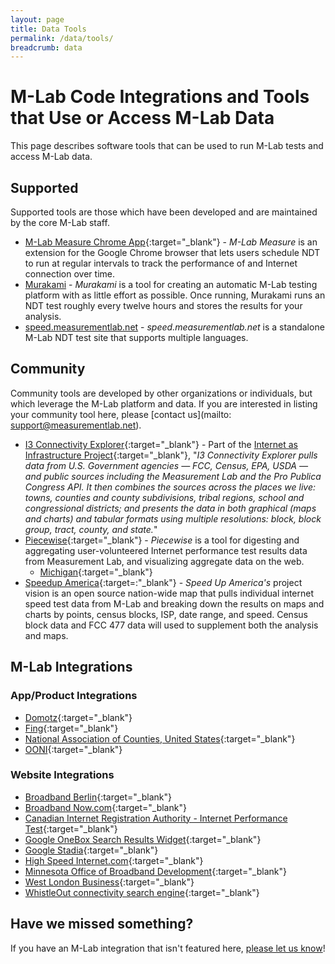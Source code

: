 ```yaml
---
layout: page
title: Data Tools
permalink: /data/tools/
breadcrumb: data
---
```


# M-Lab Code Integrations and Tools that Use or Access M-Lab Data

This page describes software tools that can be used to run M-Lab tests and access M-Lab data.

## Supported

Supported tools are those which have been developed and are maintained by the core M-Lab staff.

* [M-Lab Measure Chrome App](https://chrome.google.com/webstore/detail/m-lab-measure/leijmacehibmiomcnpaolboihcdepokh?utm_source=chrome-app-launcher-info-dialog){:target="_blank"} - _M-Lab Measure_ is an extension for the Google Chrome browser that lets users schedule NDT to run at regular intervals to track the performance of and Internet connection over time.
* [Murakami](https://github.com/m-lab/murakami) - _Murakami_ is a tool for creating an automatic M-Lab testing platform with as little effort as possible. Once running, Murakami runs an NDT test roughly every twelve hours and stores the results for your analysis.
* [speed.measurementlab.net](https://github.com/m-lab/mlab-speedtest) - _speed.measurementlab.net_ is a standalone M-Lab NDT test site that supports multiple languages.

## Community

Community tools are developed by other organizations or individuals, but which leverage the M-Lab platform and data. If you are interested in listing your community tool here, please [contact us](mailto: support@measurementlab.net).

* [I3 Connectivity Explorer](https://i3cex.internet-is-infrastructure.org/){:target="_blank"} - Part of the [Internet as Infrastructure Project](https://internet-is-infrastructure.org/){:target="_blank"}, "_I3 Connectivity Explorer pulls data from U.S. Government agencies — FCC, Census, EPA, USDA — and public sources including the Measurement Lab and the Pro Publica Congress API. It then combines the sources across the places we live: towns, counties and county subdivisions, tribal regions, school and congressional districts; and presents the data in both graphical (maps and charts) and tabular formats using multiple resolutions: block, block group, tract, county, and state._"
* [Piecewise](https://github.com/m-lab/piecewise){:target="_blank"} - _Piecewise_ is a tool for digesting and aggregating user-volunteered Internet performance test results data from Measurement Lab, and visualizing aggregate data on the web.
  * [Michigan](https://mi.broadbandtest.us/){:target="_blank"}
* [Speedup America](https://github.com/Hack4Eugene/SpeedUpAmerica){:target=:"_blank"} - _Speed Up America's_ project vision is an open source nation-wide map that pulls individual internet speed test data from M-Lab and breaking down the results on maps and charts by points, census blocks, ISP, date range, and speed. Census block data and FCC 477 data will used to supplement both the analysis and maps.

## M-Lab Integrations

### App/Product Integrations

* [Domotz](https://www.domotz.com/){:target="_blank"}
* [Fing](https://www.fing.com/){:target="_blank"}
* [National Association of Counties, United States](https://www.naco.org/testit){:target="_blank"}
* [OONI](https://ooni.torproject.org/){:target="_blank"}

### Website Integrations

* [Broadband Berlin](https://www.breitband-berlin.de/#speedtest){:target="_blank"}
* [Broadband Now.com](https://broadbandnow.com/speedtest){:target="_blank"}
* [Canadian Internet Registration Authority - Internet Performance Test](https://performance.cira.ca){:target="_blank"}
* [Google OneBox Search Results Widget](https://www.google.com/search?q=internet+speed+test&oq=internet+speed){:target="_blank"}
* [Google Stadia](https://projectstream.google.com/speedtest){:target="_blank"}
* [High Speed Internet.com](https://www.highspeedinternet.com/tools/speed-test){:target="_blank"}
* [Minnesota Office of Broadband Development](https://mn.gov/deed/programs-services/broadband/checkspeedmn/){:target="_blank"}
* [West London Business](https://www.westlondon.com/techwestlondon/partners/internet-connection-speed/){:target="_blank"}
* [WhistleOut connectivity search engine](https://www.whistleout.com/Internet/Providers/Wowway/SpeedTest){:target="_blank"}

## Have we missed something?

If you have an M-Lab integration that isn't featured here, [please let us know](mailto:support@measurementlab.net)!